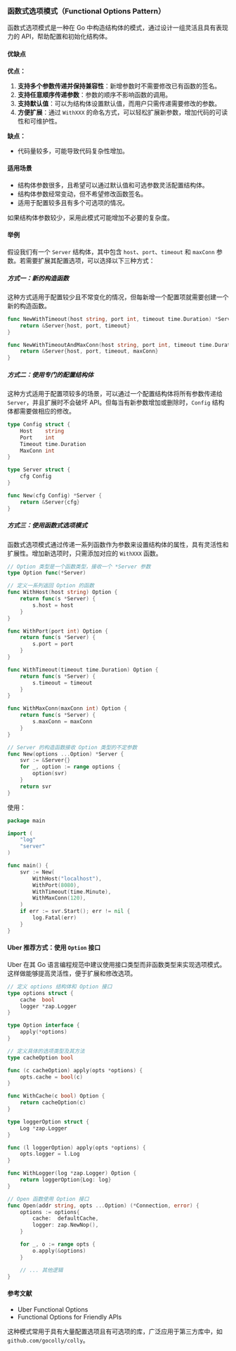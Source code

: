 ### 函数式选项模式（Functional Options Pattern）

函数式选项模式是一种在 Go 中构造结构体的模式，通过设计一组灵活且具有表现力的 API，帮助配置和初始化结构体。

#### 优缺点

**优点：**
1. **支持多个参数传递并保持兼容性**：新增参数时不需要修改已有函数的签名。
2. **支持任意顺序传递参数**：参数的顺序不影响函数的调用。
3. **支持默认值**：可以为结构体设置默认值，而用户只需传递需要修改的参数。
4. **方便扩展**：通过 `WithXXX` 的命名方式，可以轻松扩展新参数，增加代码的可读性和可维护性。

**缺点：**
- 代码量较多，可能导致代码复杂性增加。

#### 适用场景
- 结构体参数很多，且希望可以通过默认值和可选参数灵活配置结构体。
- 结构体参数经常变动，但不希望修改函数签名。
- 适用于配置较多且有多个可选项的情况。

如果结构体参数较少，采用此模式可能增加不必要的复杂度。

#### 举例

假设我们有一个 `Server` 结构体，其中包含 `host`、`port`、`timeout` 和 `maxConn` 参数。若需要扩展其配置选项，可以选择以下三种方式：

##### 方式一：新的构造函数

这种方式适用于配置较少且不常变化的情况，但每新增一个配置项就需要创建一个新的构造函数。

```go
func NewWithTimeout(host string, port int, timeout time.Duration) *Server {
    return &Server{host, port, timeout}
}

func NewWithTimeoutAndMaxConn(host string, port int, timeout time.Duration, maxConn int) *Server {
    return &Server{host, port, timeout, maxConn}
}
```

##### 方式二：使用专门的配置结构体

这种方式适用于配置项较多的场景，可以通过一个配置结构体将所有参数传递给 `Server`，并且扩展时不会破坏 API。但每当有新参数增加或删除时，`Config` 结构体都需要做相应的修改。

```go
type Config struct {
    Host    string
    Port    int
    Timeout time.Duration
    MaxConn int
}

type Server struct {
    cfg Config
}

func New(cfg Config) *Server {
    return &Server{cfg}
}
```

##### 方式三：使用函数式选项模式

函数式选项模式通过传递一系列函数作为参数来设置结构体的属性，具有灵活性和扩展性。增加新选项时，只需添加对应的 `WithXXX` 函数。

```go
// Option 类型是一个函数类型，接收一个 *Server 参数
type Option func(*Server)

// 定义一系列返回 Option 的函数
func WithHost(host string) Option {
    return func(s *Server) {
        s.host = host
    }
}

func WithPort(port int) Option {
    return func(s *Server) {
        s.port = port
    }
}

func WithTimeout(timeout time.Duration) Option {
    return func(s *Server) {
        s.timeout = timeout
    }
}

func WithMaxConn(maxConn int) Option {
    return func(s *Server) {
        s.maxConn = maxConn
    }
}

// Server 的构造函数接收 Option 类型的不定参数
func New(options ...Option) *Server {
    svr := &Server{}
    for _, option := range options {
        option(svr)
    }
    return svr
}
```

使用：

```go
package main

import (
    "log"
    "server"
)

func main() {
    svr := New(
        WithHost("localhost"),
        WithPort(8080),
        WithTimeout(time.Minute),
        WithMaxConn(120),
    )
    if err := svr.Start(); err != nil {
        log.Fatal(err)
    }
}
```

#### Uber 推荐方式：使用 `Option` 接口

Uber 在其 Go 语言编程规范中建议使用接口类型而非函数类型来实现选项模式。这样做能够提高灵活性，便于扩展和修改选项。

```go
// 定义 options 结构体和 Option 接口
type options struct {
    cache  bool
    logger *zap.Logger
}

type Option interface {
    apply(*options)
}

// 定义具体的选项类型及其方法
type cacheOption bool

func (c cacheOption) apply(opts *options) {
    opts.cache = bool(c)
}

func WithCache(c bool) Option {
    return cacheOption(c)
}

type loggerOption struct {
    Log *zap.Logger
}

func (l loggerOption) apply(opts *options) {
    opts.logger = l.Log
}

func WithLogger(log *zap.Logger) Option {
    return loggerOption{Log: log}
}

// Open 函数使用 Option 接口
func Open(addr string, opts ...Option) (*Connection, error) {
    options := options{
        cache:  defaultCache,
        logger: zap.NewNop(),
    }

    for _, o := range opts {
        o.apply(&options)
    }

    // ... 其他逻辑
}
```

#### 参考文献
- Uber Functional Options
- Functional Options for Friendly APIs

这种模式常用于具有大量配置选项且有可选项的库，广泛应用于第三方库中，如 `github.com/gocolly/colly`。